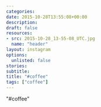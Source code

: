 ```yaml
---
categories:
date: 2015-10-28T13:55:08+00:00
description:
draft: false
resources:
- src: 2015-10-28_13-55-08_UTC.jpg
  name: "header"
layout: instagram
options:
  unlisted: false
stories:
subtitle:
title: "#coffee"
tags: ["coffee"]
---
```


"#coffee"
